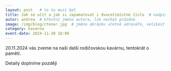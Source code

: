 ```yaml
---
layout: post   # to tu musí být
title: Jak se učit a jak si zapamatovat i dvacetimístné číslo  # nadpis, max cca 30 znaků (vyzkoušet)
autor: andrea  # křestní jméno autora, lze nechat prázdné
image: /img/blog/ctenar.jpg  # jméno obrázku včetně adresáře, velikost 900x600
category: kavarna
event-date: 2024-11-20 18:00
---
```

20.11.2024 vás zveme na naši další rodičovskou kavárnu, tentokrát o paměti.

<!--vice-->

Detaily doplníme později


<!--quote-->

